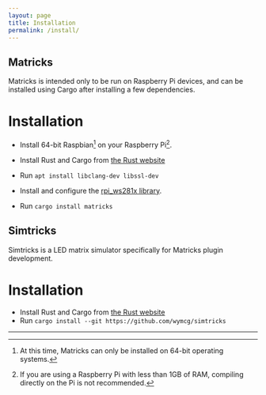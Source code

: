 ```yaml
---
layout: page
title: Installation
permalink: /install/
---
```


## Matricks
Matricks is intended only to be run on Raspberry Pi devices, and can be installed using Cargo after installing a few dependencies.

# Installation
- Install 64-bit Raspbian[^1] on your Raspberry Pi[^2].
- Install Rust and Cargo from [the Rust website](https://rustup.rs)
- Run `apt install libclang-dev libssl-dev`
- Install and configure the [rpi_ws281x library](https://github.com/rpi-ws281x/rpi_ws281x).
- Run `cargo install matricks`

  [^1]: At this time, Matricks can only be installed on 64-bit operating systems.
  [^2]: If you are using a Raspberry Pi with less than 1GB of RAM, compiling directly on the Pi is not recommended.

## Simtricks
Simtricks is a LED matrix simulator specifically for Matricks plugin development.

# Installation
- Install Rust and Cargo from [the Rust website](https://rustup.rs)
- Run `cargo install --git https://github.com/wymcg/simtricks`

---